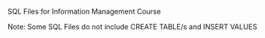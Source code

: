 SQL Files for Information Management Course

Note: Some SQL Files do not include CREATE TABLE/s and INSERT VALUES
